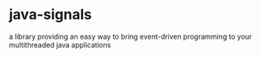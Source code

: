 # java-signals
a library providing an easy way to bring event-driven programming to your multithreaded java applications
